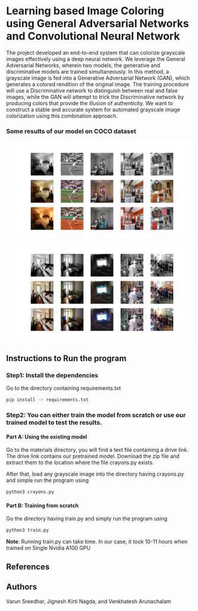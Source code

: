 # Learning based Image Coloring using General Adversarial Networks and Convolutional Neural Network
The project developed an end-to-end system that can colorize grayscale images effectively using a deep neural network. We leverage the General Adversarial Networks, wherein two models, the generative and discriminative models are trained simultaneously. In this method, a grayscale image is fed into a Generative Adversarial Network (GAN), which generates a colored rendition of the original image. The training procedure will use a Discriminative network to distinguish between real and false images, while the GAN will attempt to trick the Discriminative network by producing colors that provide the illusion of authenticity. We want to construct a stable and accurate system for automated grayscale image colorization using this combination approach.

### Some results of our model on COCO dataset
<img src="results/r1.png" >
<img src="results/r2.png" >

## Instructions to Run the program
### Step1: Install the dependencies
Go to the directory containing requirements.txt 
```bash
pip install -r requirements.txt
```

### Step2: You can either train the model from scratch or use our trained model to test the results.
#### Part A: Using the existing model
Go to the materials directory, you will find a text file containing a drive link. The drive link contains our pretrained model. Download the zip file and extract them to the location where the file crayons.py exists.

After that, load any grayscale image into the directory having crayons.py and simple run the program using
```bash
python3 crayons.py
```

#### Part B: Training from scratch
Go the directory having train.py and simply run the program using
```bash
python3 train.py
```
**Note**: Running train.py can take time. In our case, it took 10-11 hours when trained on Single Nvidia A100 GPU 

## References


## Authors
Varun Sreedhar, Jignesh Kirti Nagda, and Venkhatesh Arunachalam
